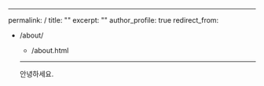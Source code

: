 ---
permalink: /
title: ""
excerpt: ""
author_profile: true
redirect_from: 
  - /about/
    - /about.html
    ---

    안녕하세요.

    


    
